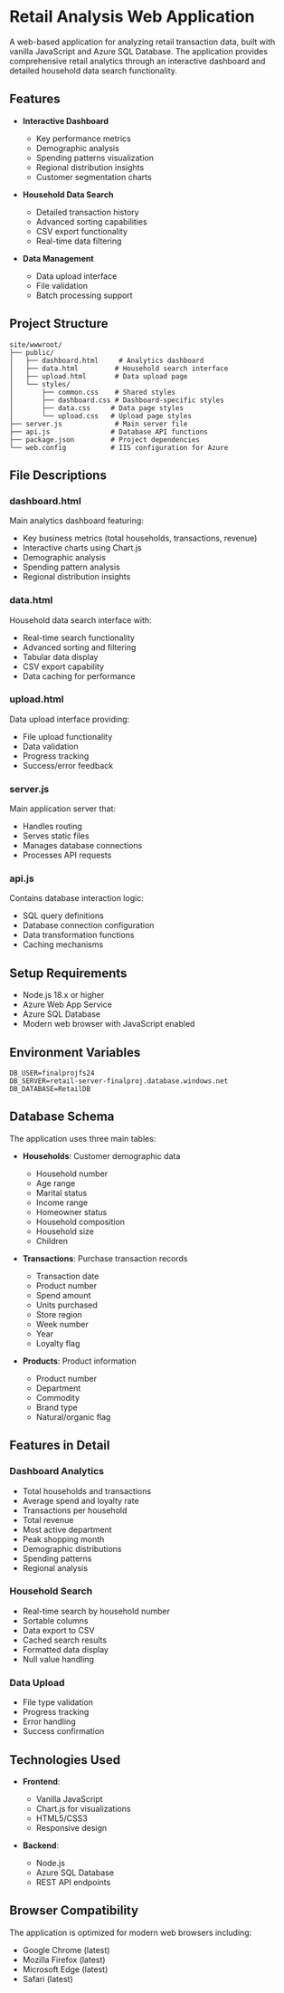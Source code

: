 # Retail Analysis Web Application

A web-based application for analyzing retail transaction data, built with vanilla JavaScript and Azure SQL Database. The application provides comprehensive retail analytics through an interactive dashboard and detailed household data search functionality.

## Features

- **Interactive Dashboard**
  - Key performance metrics
  - Demographic analysis
  - Spending patterns visualization
  - Regional distribution insights
  - Customer segmentation charts

- **Household Data Search**
  - Detailed transaction history
  - Advanced sorting capabilities
  - CSV export functionality
  - Real-time data filtering

- **Data Management**
  - Data upload interface
  - File validation
  - Batch processing support

## Project Structure

```
site/wwwroot/
├── public/
│   ├── dashboard.html     # Analytics dashboard
│   ├── data.html         # Household search interface
│   ├── upload.html       # Data upload page
│   └── styles/
│       ├── common.css    # Shared styles
│       ├── dashboard.css # Dashboard-specific styles
│       ├── data.css     # Data page styles
│       └── upload.css   # Upload page styles
├── server.js             # Main server file
├── api.js               # Database API functions
├── package.json         # Project dependencies
└── web.config           # IIS configuration for Azure
```

## File Descriptions

### dashboard.html
Main analytics dashboard featuring:
- Key business metrics (total households, transactions, revenue)
- Interactive charts using Chart.js
- Demographic analysis
- Spending pattern analysis
- Regional distribution insights

### data.html
Household data search interface with:
- Real-time search functionality
- Advanced sorting and filtering
- Tabular data display
- CSV export capability
- Data caching for performance

### upload.html
Data upload interface providing:
- File upload functionality
- Data validation
- Progress tracking
- Success/error feedback

### server.js
Main application server that:
- Handles routing
- Serves static files
- Manages database connections
- Processes API requests

### api.js
Contains database interaction logic:
- SQL query definitions
- Database connection configuration
- Data transformation functions
- Caching mechanisms

## Setup Requirements

- Node.js 18.x or higher
- Azure Web App Service
- Azure SQL Database
- Modern web browser with JavaScript enabled

## Environment Variables

```
DB_USER=finalprojfs24
DB_SERVER=retail-server-finalproj.database.windows.net
DB_DATABASE=RetailDB
```

## Database Schema

The application uses three main tables:
- **Households**: Customer demographic data
  - Household number
  - Age range
  - Marital status
  - Income range
  - Homeowner status
  - Household composition
  - Household size
  - Children

- **Transactions**: Purchase transaction records
  - Transaction date
  - Product number
  - Spend amount
  - Units purchased
  - Store region
  - Week number
  - Year
  - Loyalty flag

- **Products**: Product information
  - Product number
  - Department
  - Commodity
  - Brand type
  - Natural/organic flag

## Features in Detail

### Dashboard Analytics
- Total households and transactions
- Average spend and loyalty rate
- Transactions per household
- Total revenue
- Most active department
- Peak shopping month
- Demographic distributions
- Spending patterns
- Regional analysis

### Household Search
- Real-time search by household number
- Sortable columns
- Data export to CSV
- Cached search results
- Formatted data display
- Null value handling

### Data Upload
- File type validation
- Progress tracking
- Error handling
- Success confirmation

## Technologies Used

- **Frontend**:
  - Vanilla JavaScript
  - Chart.js for visualizations
  - HTML5/CSS3
  - Responsive design

- **Backend**:
  - Node.js
  - Azure SQL Database
  - REST API endpoints

## Browser Compatibility

The application is optimized for modern web browsers including:
- Google Chrome (latest)
- Mozilla Firefox (latest)
- Microsoft Edge (latest)
- Safari (latest)